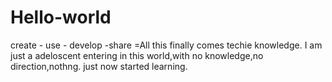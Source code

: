 # Hello-world
create - use - develop -share =All this finally comes techie knowledge.
I am just a adeloscent entering in this world,with no knowledge,no direction,nothng.
just now started learning.
